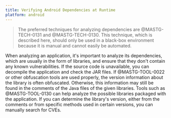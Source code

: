 ```yaml
---
title: Verifying Android Dependencies at Runtime
platform: android
---
```


> The preferred techniques for analyzing dependencies are @MASTG-TECH-0131 and @MASTG-TECH-0130. This technique, which is described here, should only be used in a black-box environment because it is manual and cannot easily be automated.

When analyzing an application, it's important to analyze its dependencies, which are usually in the form of libraries, and ensure that they don't contain any known vulnerabilities. If the source code is unavailable, you can decompile the application and check the JAR files. If @MASTG-TOOL-0022 or other obfuscation tools are used properly, the version information about the library is often obfuscated. Otherwise, this information may still be found in the comments of the Java files of the given libraries. Tools such as @MASTG-TOOL-0130 can help analyze the possible libraries packaged with the application. If you can determine the library's version, either from the comments or from specific methods used in certain versions, you can manually search for CVEs.
